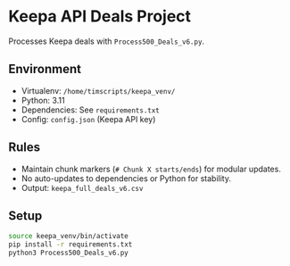 # Keepa API Deals Project
Processes Keepa deals with `Process500_Deals_v6.py`.

## Environment
- Virtualenv: `/home/timscripts/keepa_venv/`
- Python: 3.11
- Dependencies: See `requirements.txt`
- Config: `config.json` (Keepa API key)

## Rules
- Maintain chunk markers (`# Chunk X starts/ends`) for modular updates.
- No auto-updates to dependencies or Python for stability.
- Output: `keepa_full_deals_v6.csv`

## Setup
```bash
source keepa_venv/bin/activate
pip install -r requirements.txt
python3 Process500_Deals_v6.py